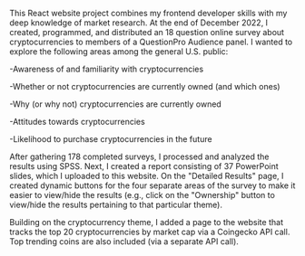 This React website project combines my frontend developer skills with my deep knowledge of market research. At the end of December 2022, I created, programmed, and distributed an 18 question online survey about cryptocurrencies to members of a QuestionPro Audience panel. I wanted to explore the following areas among the general U.S. public:

-Awareness of and familiarity with cryptocurrencies

-Whether or not cryptocurrencies are currently owned (and which ones)

-Why (or why not) cryptocurrencies are currently owned

-Attitudes towards cryptocurrencies

-Likelihood to purchase cryptocurrencies in the future

After gathering 178 completed surveys, I processed and analyzed the results using SPSS. Next, I created a report consisting of 37 PowerPoint slides, which I uploaded to this website. On the "Detailed Results" page, I created dynamic buttons for the four separate areas of the survey to make it easier to view/hide the results (e.g., click on the "Ownership" button to view/hide the results pertaining to that particular theme). 

Building on the cryptocurrency theme, I added a page to the website that tracks the top 20 cryptocurrencies by market cap via a Coingecko API call. Top trending coins are also included (via a separate API call). 

